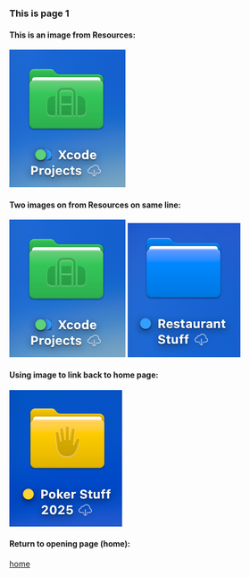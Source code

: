 ### This is page 1

#### This is an image from Resources:
![green_folder](../Resources/green_folder.png)
#### Two images on from Resources on same line:
![green _folder](../Resources/green_folder.png) ![blue_folder](../Resources/blue_folder.png)
#### Using image to link back to home page:
<!-- 
Note in the following, if I use index.md, the browser displays
the markdown file as plain text. If I use index.html, the browser
renders the page correctly. Use this technique to create a
clickable image link back to the home page.
-->
[![yellow_folder](../yellow_folder.png)](../index.html)
#### Return to opening page (home):
[home](../index.)